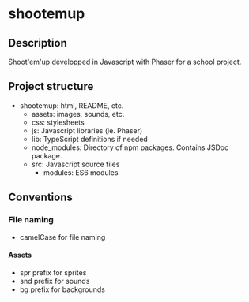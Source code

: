 # shootemup

##  Description
Shoot'em'up developped in Javascript with Phaser for a school project.

## Project structure
* shootemup: html, README, etc.
  * assets: images, sounds, etc.
  * css: stylesheets
  * js: Javascript libraries (ie. Phaser)
  * lib: TypeScript definitions if needed
  * node_modules: Directory of npm packages. Contains JSDoc package.
  * src: Javascript source files
    * modules: ES6 modules

## Conventions
### File naming
* camelCase for file naming
#### Assets
* spr prefix for sprites
* snd prefix for sounds
* bg prefix for backgrounds
